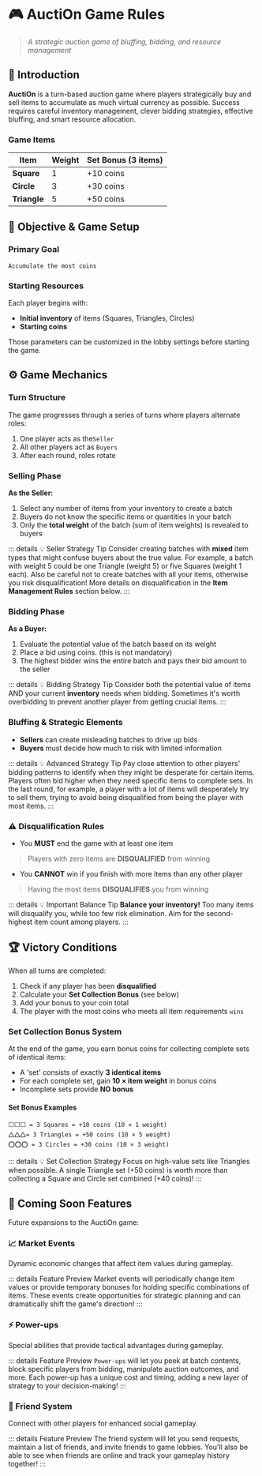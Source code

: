 # 🎮 AuctiOn Game Rules

> *A strategic auction game of bluffing, bidding, and resource management*

## 📜 Introduction

**AuctiOn** is a turn-based auction game where players strategically buy and sell items to accumulate as much virtual
currency as possible. Success requires careful inventory management, clever bidding strategies, effective bluffing, and
smart resource allocation.

### Game Items

| Item         | Weight | Set Bonus (3 items) |
|--------------|--------|---------------------|
| **Square**   | 1      | +10 coins           |
| **Circle**   | 3      | +30 coins           |
| **Triangle** | 5      | +50 coins           |

## 🎯 Objective & Game Setup

### Primary Goal

`Accumulate the most coins`

### Starting Resources

Each player begins with:

- **Initial inventory** of items (Squares, Triangles, Circles)
- **Starting coins**

Those parameters can be customized in the lobby settings before starting the game.

## ⚙️ Game Mechanics

### Turn Structure

The game progresses through a series of turns where players alternate roles:

1. One player acts as the`Seller`
2. All other players act as `Buyers`
3. After each round, roles rotate

### Selling Phase

**As the Seller:**

1. Select any number of items from your inventory to create a batch
2. Buyers do not know the specific items or quantities in your batch
3. Only the **total weight** of the batch (sum of item weights) is revealed to buyers

::: details 💡 Seller Strategy Tip
Consider creating batches with **mixed** item types that might confuse buyers about the true value.
For example, a batch with weight 5 could be one Triangle (weight 5) or five Squares (weight 1 each).
Also be careful not to create batches with all your items, otherwise you risk disqualification!
More details on disqualification in the **Item Management Rules** section below.
:::

### Bidding Phase

**As a Buyer:**

1. Evaluate the potential value of the batch based on its weight
2. Place a bid using coins. (this is not mandatory)
3. The highest bidder wins the entire batch and pays their bid amount to the seller

::: details 💡 Bidding Strategy Tip
Consider both the potential value of items AND your current **inventory** needs when bidding.
Sometimes it's worth overbidding to prevent another player from getting crucial items.
:::

### Bluffing & Strategic Elements

- **Sellers** can create misleading batches to drive up bids
- **Buyers** must decide how much to risk with limited information

::: details 💡 Advanced Strategy Tip
Pay close attention to other players' bidding patterns to identify when they might be desperate for certain items.
Players often bid higher when they need specific items to complete sets.
In the last round, for example, a player with a lot of items will desperately try to sell them,
trying to avoid being disqualified from being the player with most items.
:::

### ⚠️ Disqualification Rules

- You **MUST** end the game with at least one item

> Players with zero items are **DISQUALIFIED** from winning

- You **CANNOT** win if you finish with more items than any other player

> Having the most items **DISQUALIFIES** you from winning

::: details 💡 Important Balance Tip
**Balance your inventory!** Too many items will disqualify you, while too few risk elimination. Aim for the
second-highest item count among players.
:::

## 🏆 Victory Conditions

When all turns are completed:

1. Check if any player has been **disqualified**
2. Calculate your **Set Collection Bonus** (see below)
3. Add your bonus to your coin total
4. The player with the most coins who meets all item requirements `wins`

### Set Collection Bonus System

At the end of the game, you earn bonus coins for collecting complete sets of identical items:

- A 'set' consists of exactly **3 identical items**
- For each complete set, gain **10 × item weight** in bonus coins
- Incomplete sets provide **NO bonus**

#### Set Bonus Examples

```
⬜⬜⬜ = 3 Squares = +10 coins (10 × 1 weight)
🛆🛆🛆= 3 Triangles = +50 coins (10 × 5 weight)
⭕⭕⭕ = 3 Circles = +30 coins (10 × 3 weight)
```

::: details 💡 Set Collection Strategy
Focus on high-value sets like Triangles when possible. A single Triangle set (+50 coins) is worth more than collecting a
Square and Circle set combined (+40 coins)!
:::

## 🚀 Coming Soon Features

Future expansions to the AuctiOn game:

### 📈 Market Events

Dynamic economic changes that affect item values during gameplay.

::: details Feature Preview
Market events will periodically change item values
or provide temporary bonuses for holding specific combinations of items.
These events create opportunities for strategic planning and can dramatically shift the game's direction!
:::

### ⚡ Power-ups

Special abilities that provide tactical advantages during gameplay.

::: details Feature Preview
`Power-ups` will let you peek at batch contents,
block specific players from bidding, manipulate auction outcomes, and more.
Each power-up has a unique cost and timing, adding a new layer of strategy to your decision-making!
:::

### 👥 Friend System

Connect with other players for enhanced social gameplay.

::: details Feature Preview
The friend system will let you send requests, maintain a list of friends,
and invite friends to game lobbies.
You'll also be able to see when friends are online and track your gameplay history together!
:::
